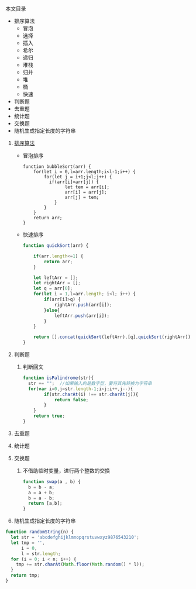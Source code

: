 本文目录

- 排序算法
  - 冒泡
  - 选择
  - 插入
  - 希尔
  - 递归
  - 堆栈
  - 归并
  - 堆
  - 桶
  - 快速
- 判断题
- 去重题
- 统计题
- 交换题
- 随机生成指定长度的字符串

1. [排序算法](<https://juejin.im/post/5b72f0caf265da282809f3b5>)

   - 冒泡排序

     ```
     function bubbleSort(arr) {  
         for(let i = 0,l=arr.length;i<l-1;i++) {
             for(let j = i+1;j<l;j++) { 
               if(arr[i]>arr[j]) {
                     let tem = arr[i];
                     arr[i] = arr[j];
                     arr[j] = tem;
                 }
             }
         }
         return arr;
     }
     ```

   - 快速排序

     ```javascript
     function quickSort(arr) {
     
         if(arr.length<=1) {
             return arr;
         }
     
         let leftArr = [];
         let rightArr = [];
         let q = arr[0];
         for(let i = 1,l=arr.length; i<l; i++) {
             if(arr[i]>q) {
                 rightArr.push(arr[i]);
             }else{
                 leftArr.push(arr[i]);
             }
         }
     
         return [].concat(quickSort(leftArr),[q],quickSort(rightArr));
     }
     ```

2. 判断题

   1. 判断回文

      ```javascript
      function isPalindrome(str){
      	str += "";  //如果输入的是数字型，要将其先转换为字符串
      	for(var i=0,j=str.length-1;i<j;i++,j--){  
              if(str.charAt(i) !== str.charAt(j)){  
                  return false;  
              }  
          }  
          return true;  
      }
      ```

3. 去重题

4. 统计题

5. 交换题

   1. 不借助临时变量，进行两个整数的交换

      ```javascript
      function swap(a , b) {  
        b = b - a;
        a = a + b;
        b = a - b;
        return [a,b];
      }
      
      ```

6. 随机生成指定长度的字符串

```javascript
function randomString(n) {  
  let str = 'abcdefghijklmnopqrstuvwxyz9876543210';
  let tmp = '',
      i = 0,
      l = str.length;
  for (i = 0; i < n; i++) {
    tmp += str.charAt(Math.floor(Math.random() * l));
  }
  return tmp;
}
```

